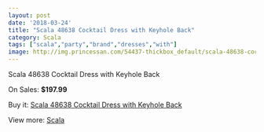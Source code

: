 ```yaml
---
layout: post
date: '2018-03-24'
title: "Scala 48638 Cocktail Dress with Keyhole Back"
category: Scala
tags: ["scala","party","brand","dresses","with"]
image: http://img.princessan.com/54437-thickbox_default/scala-48638-cocktail-dress-with-keyhole-back.jpg
---
```

Scala 48638 Cocktail Dress with Keyhole Back

On Sales: **$197.99**
<a href="https://www.princessan.com/en/scala/24501-scala-48638-cocktail-dress-with-keyhole-back.html"><amp-img layout="responsive" width="600" height="600" src="//img.princessan.com/54437-thickbox_default/scala-48638-cocktail-dress-with-keyhole-back.jpg" alt="Scala 48638 Cocktail Dress with Keyhole Back 0" /></a>
<a href="https://www.princessan.com/en/scala/24501-scala-48638-cocktail-dress-with-keyhole-back.html"><amp-img layout="responsive" width="600" height="600" src="//img.princessan.com/54440-thickbox_default/scala-48638-cocktail-dress-with-keyhole-back.jpg" alt="Scala 48638 Cocktail Dress with Keyhole Back 1" /></a>
<a href="https://www.princessan.com/en/scala/24501-scala-48638-cocktail-dress-with-keyhole-back.html"><amp-img layout="responsive" width="600" height="600" src="//img.princessan.com/54439-thickbox_default/scala-48638-cocktail-dress-with-keyhole-back.jpg" alt="Scala 48638 Cocktail Dress with Keyhole Back 2" /></a>
<a href="https://www.princessan.com/en/scala/24501-scala-48638-cocktail-dress-with-keyhole-back.html"><amp-img layout="responsive" width="600" height="600" src="//img.princessan.com/54438-thickbox_default/scala-48638-cocktail-dress-with-keyhole-back.jpg" alt="Scala 48638 Cocktail Dress with Keyhole Back 3" /></a>

Buy it: [Scala 48638 Cocktail Dress with Keyhole Back](https://www.princessan.com/en/scala/24501-scala-48638-cocktail-dress-with-keyhole-back.html "Scala 48638 Cocktail Dress with Keyhole Back")

View more: [Scala](https://www.princessan.com/en/55-scala "Scala")